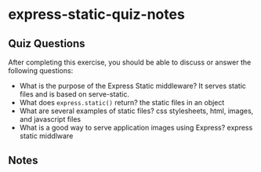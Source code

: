 # express-static-quiz-notes

## Quiz Questions

After completing this exercise, you should be able to discuss or answer the following questions:

- What is the purpose of the Express Static middleware?
  It serves static files and is based on serve-static.
- What does `express.static()` return?
  the static files in an object
- What are several examples of static files?
  css stylesheets, html, images, and javascript files
- What is a good way to serve application images using Express?
  express static middlware

## Notes
